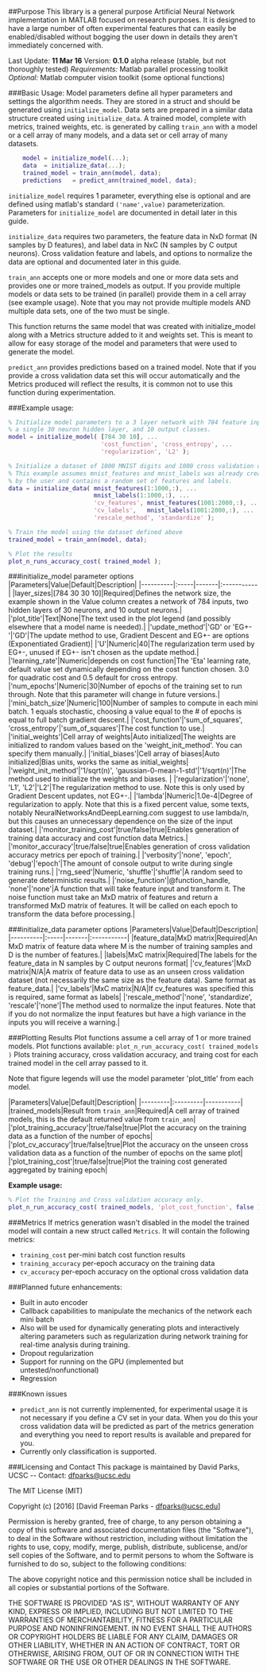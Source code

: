 
##Purpose
This library is a general purpose Artificial Neural Network implementation in MATLAB focused on research purposes. It is designed to have a large number of often experimental features that can easily be enabled/disabled without bogging the user down in details they aren't immediately concerned with.

Last Update: **11 Mar 16**
Version: **0.1.0** alpha release (stable, but not thoroughly tested)
*Requirements:* Matlab parallel processing toolkit
*Optional:* Matlab computer vision toolkit (some optional functions)

###Basic Usage:
Model parameters define all hyper parameters and settings the algorithm needs. They are stored in a struct and should be generated using `initialize_model`. Data sets are prepared in a similar data structure created using `initialize_data`. A trained model, complete with metrics, trained weights, etc. is generated by calling `train_ann` with a model or a cell array of many models, and a data set or cell array of many datasets.
```matlab
    model = initialize_model(...);
    data  = initialize_data(...);
    trained_model = train_ann(model, data);
	predictions   = predict_ann(trained_model, data);
```
`initialize_model` requires 1 parameter, everything else is optional and are defined using matlab's standard `('name',value)` parameterization. Parameters for `initialize_model` are documented in detail later in this guide.

`initialize_data` requires two parameters, the feature data in NxD format (N samples by D features), and label data in NxC (N samples by C output neurons). Cross validation feature and labels, and options to normalize the data are optional and documented later in this guide.

`train_ann` accepts one or more models and one or more data sets and provides one or more trained_models as output. If you provide multiple models or data sets to be trained (in parallel) provide them in a cell array (see example usage). Note that you may not provide multiple models AND multiple data sets, one of the two must be single.

This function returns the same model that was created with initialize_model along with a Metrics structure added to it and weights set. This is meant to allow for easy storage of the model and parameters that were used to generate the model.

`predict_ann` provides predictions based on a trained model. Note that if you provide a cross validation data set this will occur automatically and the Metrics produced will reflect the results, it is common not to use this function during experimentation.

###Example usage:
```matlab
% Initialize model parameters to a 3 layer network with 784 feature inputs, 
% a single 30 neuron hidden layer, and 10 output classes.
model = initialize_model( [784 30 10], ...
                          'cost_function', 'cross_entropy', ...
                          'regularization', 'L2' );

% Initialize a dataset of 1000 MNIST digits and 1000 cross validation digits
% This example assumes mnist_features and mnist_labels was already created
% by the user and contains a random set of features and labels.
data = initialize_data( mnist_features(1:1000,:), ...
                        mnist_labels(1:1000,:), ...
                        'cv_features', mnist_features(1001:2000,:), ...
                        'cv_labels',   mnist_labels(1001:2000,:), ...
                        'rescale_method', 'standardize' );

% Train the model using the dataset defined above
trained_model = train_ann(model, data);

% Plot the results
plot_n_runs_accuracy_cost( trained_model );
```    

###initialize_model parameter options
|Parameters|Value|Default|Description|
|----------|:-----|-------|:-----------|
|layer_sizes|[784&nbsp;30&nbsp;30&nbsp;10]|Required|Defines the network size, the example shown in the Value column creates a network of 784 inputs, two hidden layers of 30 neurons, and 10 output neurons.|
|'plot_title'|Text|None|The text used in the plot legend (and possibly elsewhere that a model name is needed).|
|'update_method'|'GD' or 'EG+-'|'GD'|The update method to use, Gradient Descent and EG+- are options (Exponentiated Gradient)|
|'U'|Numeric|40|The regularization term used by EG+-, unused if EG+- isn't chosen as the update method.|
|'learning_rate'|Numeric|depends on cost function|The 'Eta' learning rate, default value set dynamically depending on the cost function chosen. 3.0 for quadratic cost and 0.5 default for cross entropy.
|'num_epochs'|Numeric|30|Number of epochs of the training set to run through. Note that this parameter will change in future versions.|
|'mini_batch_size'|Numeric|100|Number of samples to compute in each mini batch. 1 equals stochastic, choosing a value equal to the # of epochs is equal to full batch gradient descent.|
|'cost_function'|'sum_of_squares', 'cross_entropy'|'sum_of_squares'|The cost function to use.|
|'initial_weights'|Cell array of weights|Auto initialized|The weights are initialized to random values based on the 'weight_init_method'. You can specify them manually.|
|'initial_biases'|Cell array of biases|Auto initialized|Bias units, works the same as initial_weights|
|'weight_init_method'|'1/sqrt(n)', 'gaussian-0-mean-1-std'|'1/sqrt(n)'|The method used to initialize the weights and biases. |
|'regularization'|'none', 'L1', 'L2'|'L2'|The regularization method to use. Note this is only used by Gradient Descent updates, not EG+-.|
|'lambda'|Numeric|1.0e-4|Degree of regularization to apply. Note that this is a fixed percent value, some texts, notably NeuralNetworksAndDeepLearning.com suggest to use lambda/n, but this causes an unnecessary dependence on the size of the input dataset.|
|'monitor_training_cost'|true/false|true|Enables generation of training data accuracy and cost function data Metrics.|
|'monitor_accuracy'|true/false|true|Enables generation of cross validation accuracy metrics per epoch of training.|
|'verbosity'|'none', 'epoch', 'debug'|'epoch'|The amount of console output to write during single training runs.|
|'rng_seed'|Numeric, 'shuffle'|'shuffle'|A random seed to generate deterministic results.|
|'noise_function'|@function_handle, 'none'|'none'|A function that will take feature input and transform it. The noise function must take an MxD matrix of features and return a transformed MxD matrix of features. It will be called on each epoch to transform the data before processing.|

###initialize_data parameter options
|Parameters|Value|Default|Description|
|----------|:-----|-------|:-----------|
|feature_data|MxD matrix|Required|An MxD matrix of feature data where M is the number of training samples and D is the number of features.|
|labels|MxC matrix|Required|The labels for the feature_data in N samples by C output neurons format|
|'cv_features'|MxD matrix|N/A|A matrix of feature data to use as an unseen cross validation dataset (not necessarily the same size as the feature data). Same format as feature_data.|
|'cv_labels'|MxC matrix|N/A|If cv_features was specified this is required, same format as labels|
|'rescale_method'|'none', 'standardize', 'rescale'|'none'|The method used to normalize the input features. Note that if you do not normalize the input features but have a high variance in the inputs you will receive a warning.|

###Plotting Results
Plot functions assume a cell array of 1 or more trained models. Plot functions available:
`plot_n_run_accuracy_cost( trained_models )` Plots training accuracy, cross validation accuracy, and traing cost for each trained model in the cell array passed to it.

Note that figure legends will use the model parameter 'plot_title' from each model.

|Parameters|Value|Default|Description|
|---------|:---------|-----------|
|trained_models|Result from `train_ann`|Required|A cell array of trained models, this is the default returned value from `train_ann`|
|'plot_training_accuracy'|true/false|true|Plot the accuracy on the training data as a function of the number of epochs|
|'plot_cv_accuracy'|true/false|true|Plot the accuracy on the unseen cross validation data as a function of the number of epochs on the same plot|
|'plot_training_cost'|true/false|true|Plot the training cost generated aggregated by training epoch|

**Example usage:**
```matlab
% Plot the Training and Cross validation accuracy only.
plot_n_run_accuracy_cost( trained_models, 'plot_cost_function', false );
```

###Metrics
If metrics generation wasn't disabled in the model the trained model will contain a new struct called `Metrics`. It will contain the following metrics:
 - `training_cost` per-mini batch cost function results
 - `training_accuracy` per-epoch accuracy on the training data
 - `cv_accuracy` per-epoch accuracy on the optional cross validation data

###Planned future enhancements:
 - Built in auto encoder
 - Callback capabilities to manipulate the mechanics of the network each mini batch
 - Also will be used for dynamically generating plots and interactively altering parameters such as regularization during network training for real-time analysis during training.
 - Dropout regularization
 - Support for running on the GPU (implemented but untested/nonfunctional)
 - Regression

###Known issues
 - `predict_ann` is not currently implemented, for experimental usage it is not necessary if you define a CV set in your data. When you do this your cross validation data will be predicted as part of the metrics generation and everything you need to report results is available and prepared for you.
 - Currently only classification is supported.

###Licensing and Contact
This package is maintained by David Parks, UCSC  --  Contact: dfparks@ucsc.edu

The MIT License (MIT)

Copyright (c) [2016] [David Freeman Parks - dfparks@ucsc.edu]

Permission is hereby granted, free of charge, to any person obtaining a copy
of this software and associated documentation files (the "Software"), to deal
in the Software without restriction, including without limitation the rights
to use, copy, modify, merge, publish, distribute, sublicense, and/or sell
copies of the Software, and to permit persons to whom the Software is
furnished to do so, subject to the following conditions:

The above copyright notice and this permission notice shall be included in all
copies or substantial portions of the Software.

THE SOFTWARE IS PROVIDED "AS IS", WITHOUT WARRANTY OF ANY KIND, EXPRESS OR
IMPLIED, INCLUDING BUT NOT LIMITED TO THE WARRANTIES OF MERCHANTABILITY,
FITNESS FOR A PARTICULAR PURPOSE AND NONINFRINGEMENT. IN NO EVENT SHALL THE
AUTHORS OR COPYRIGHT HOLDERS BE LIABLE FOR ANY CLAIM, DAMAGES OR OTHER
LIABILITY, WHETHER IN AN ACTION OF CONTRACT, TORT OR OTHERWISE, ARISING FROM,
OUT OF OR IN CONNECTION WITH THE SOFTWARE OR THE USE OR OTHER DEALINGS IN THE
SOFTWARE.





